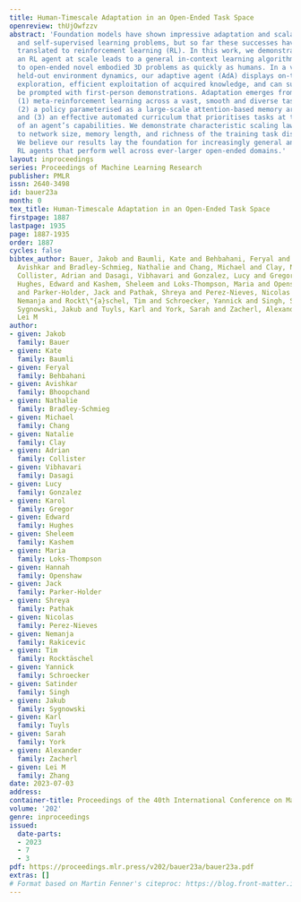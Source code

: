 ```yaml
---
title: Human-Timescale Adaptation in an Open-Ended Task Space
openreview: thUjOwfzzv
abstract: 'Foundation models have shown impressive adaptation and scalability in supervised
  and self-supervised learning problems, but so far these successes have not fully
  translated to reinforcement learning (RL). In this work, we demonstrate that training
  an RL agent at scale leads to a general in-context learning algorithm that can adapt
  to open-ended novel embodied 3D problems as quickly as humans. In a vast space of
  held-out environment dynamics, our adaptive agent (AdA) displays on-the-fly hypothesis-driven
  exploration, efficient exploitation of acquired knowledge, and can successfully
  be prompted with first-person demonstrations. Adaptation emerges from three ingredients:
  (1) meta-reinforcement learning across a vast, smooth and diverse task distribution,
  (2) a policy parameterised as a large-scale attention-based memory architecture,
  and (3) an effective automated curriculum that prioritises tasks at the frontier
  of an agent’s capabilities. We demonstrate characteristic scaling laws with respect
  to network size, memory length, and richness of the training task distribution.
  We believe our results lay the foundation for increasingly general and adaptive
  RL agents that perform well across ever-larger open-ended domains.'
layout: inproceedings
series: Proceedings of Machine Learning Research
publisher: PMLR
issn: 2640-3498
id: bauer23a
month: 0
tex_title: Human-Timescale Adaptation in an Open-Ended Task Space
firstpage: 1887
lastpage: 1935
page: 1887-1935
order: 1887
cycles: false
bibtex_author: Bauer, Jakob and Baumli, Kate and Behbahani, Feryal and Bhoopchand,
  Avishkar and Bradley-Schmieg, Nathalie and Chang, Michael and Clay, Natalie and
  Collister, Adrian and Dasagi, Vibhavari and Gonzalez, Lucy and Gregor, Karol and
  Hughes, Edward and Kashem, Sheleem and Loks-Thompson, Maria and Openshaw, Hannah
  and Parker-Holder, Jack and Pathak, Shreya and Perez-Nieves, Nicolas and Rakicevic,
  Nemanja and Rockt\"{a}schel, Tim and Schroecker, Yannick and Singh, Satinder and
  Sygnowski, Jakub and Tuyls, Karl and York, Sarah and Zacherl, Alexander and Zhang,
  Lei M
author:
- given: Jakob
  family: Bauer
- given: Kate
  family: Baumli
- given: Feryal
  family: Behbahani
- given: Avishkar
  family: Bhoopchand
- given: Nathalie
  family: Bradley-Schmieg
- given: Michael
  family: Chang
- given: Natalie
  family: Clay
- given: Adrian
  family: Collister
- given: Vibhavari
  family: Dasagi
- given: Lucy
  family: Gonzalez
- given: Karol
  family: Gregor
- given: Edward
  family: Hughes
- given: Sheleem
  family: Kashem
- given: Maria
  family: Loks-Thompson
- given: Hannah
  family: Openshaw
- given: Jack
  family: Parker-Holder
- given: Shreya
  family: Pathak
- given: Nicolas
  family: Perez-Nieves
- given: Nemanja
  family: Rakicevic
- given: Tim
  family: Rocktäschel
- given: Yannick
  family: Schroecker
- given: Satinder
  family: Singh
- given: Jakub
  family: Sygnowski
- given: Karl
  family: Tuyls
- given: Sarah
  family: York
- given: Alexander
  family: Zacherl
- given: Lei M
  family: Zhang
date: 2023-07-03
address: 
container-title: Proceedings of the 40th International Conference on Machine Learning
volume: '202'
genre: inproceedings
issued:
  date-parts:
  - 2023
  - 7
  - 3
pdf: https://proceedings.mlr.press/v202/bauer23a/bauer23a.pdf
extras: []
# Format based on Martin Fenner's citeproc: https://blog.front-matter.io/posts/citeproc-yaml-for-bibliographies/
---
```

